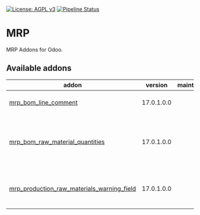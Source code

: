 [![License: AGPL v3](https://img.shields.io/badge/License-AGPL%20v3-blue.svg)](https://www.gnu.org/licenses/agpl-3.0)
[![Pipeline Status](https://gitlab.com/tawasta/odoo/mrp/badges/14.0-dev/pipeline.svg)](https://gitlab.com/tawasta/odoo/mrp/-/pipelines/)

MRP
====
MRP Addons for Odoo.

[//]: # (addons)

Available addons
----------------
addon | version | maintainers | summary
--- | --- | --- | ---
[mrp_bom_line_comment](mrp_bom_line_comment/) | 17.0.1.0.0 |  | Allow adding a comment for BoM line
[mrp_bom_raw_material_quantities](mrp_bom_raw_material_quantities/) | 17.0.1.0.0 |  | Helper module for calculating total raw material requirements of a BOM
[mrp_production_raw_materials_warning_field](mrp_production_raw_materials_warning_field/) | 17.0.1.0.0 |  | Helper field indicating if materials are available and assigned

[//]: # (end addons)

